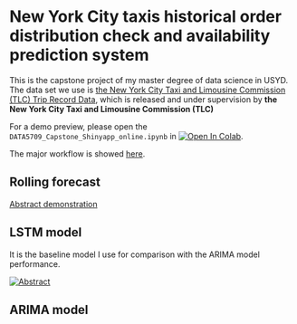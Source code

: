 # New York City taxis historical order distribution check and availability prediction system

This is the capstone project of my master degree of data science in USYD. 
The data set we use is [the New York City Taxi and Limousine Commission (TLC) Trip Record Data](https://www1.nyc.gov/site/tlc/about/tlc-trip-record-data.page), which is released and under supervision by **the New York City Taxi and Limousine Commission (TLC)**

For a demo preview, please open the `DATA5709_Capstone_Shinyapp_online.ipynb` in [![Open In Colab](https://colab.research.google.com/assets/colab-badge.svg)](https://colab.research.google.com/drive/1VQ01ft33VGkfl9yeZMcPmx0bOvtsxrgV?usp=sharing).

The major workflow is showed [here](https://www.processon.com/view/link/60ac4a247d9c0821842de518).

## Rolling forecast

[Abstract demonstration](https://www.processon.com/view/link/60ac4abc5653bb6411740cf3)

## LSTM model

It is the baseline model I use for comparison with the ARIMA model performance.

[![Abstract](http://assets.processon.com/chart_image/60a7d5b6079129238fabae6f.png?_=1621904148973)](https://www.processon.com/view/link/60ac4a701e08531e9c7f13dc)


## ARIMA model

